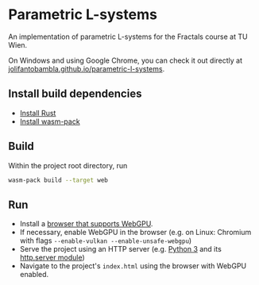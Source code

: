 # Parametric L-systems
An implementation of parametric L-systems for the Fractals course at TU Wien.

On Windows and using Google Chrome, you can check it out directly at [jolifantobambla.github.io/parametric-l-systems](https://jolifantobambla.github.io/parametric-l-systems/).

## Install build dependencies
* [Install Rust](https://www.rust-lang.org/tools/install)
* [Install wasm-pack](https://rustwasm.github.io/wasm-pack/installer)

## Build
Within the project root directory, run
```bash
wasm-pack build --target web
```

## Run

* Install a [browser that supports WebGPU](https://github.com/gpuweb/gpuweb/wiki/Implementation-Status).
* If necessary, enable WebGPU in the browser (e.g. on Linux: Chromium with flags `--enable-vulkan --enable-unsafe-webgpu`)
* Serve the project using an HTTP server (e.g. [Python 3](https://www.python.org/downloads/) and its [http.server module](https://docs.python.org/3/library/http.server.html))
* Navigate to the project's `index.html` using the browser with WebGPU enabled.
